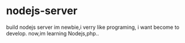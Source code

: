 # nodejs-server
build nodejs server
im newbie,i verry like programing, i want become to develop. now,im learning Nodejs,php..
